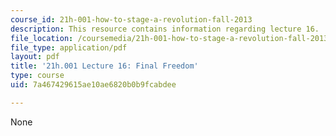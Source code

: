 ```yaml
---
course_id: 21h-001-how-to-stage-a-revolution-fall-2013
description: This resource contains information regarding lecture 16.
file_location: /coursemedia/21h-001-how-to-stage-a-revolution-fall-2013/7a467429615ae10ae6820b0b9fcabdee_MIT21H_001F13_lec_16.pdf
file_type: application/pdf
layout: pdf
title: '21h.001 Lecture 16: Final Freedom'
type: course
uid: 7a467429615ae10ae6820b0b9fcabdee

---
```

None